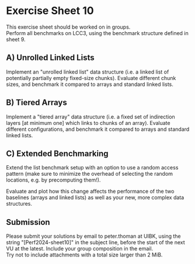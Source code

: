 Exercise Sheet 10
=================

This exercise sheet should be worked on in groups.  
Perform all benchmarks on LCC3, using the benchmark structure defined in sheet 9.


A) Unrolled Linked Lists
------------------------

Implement an "unrolled linked list" data structure (i.e. a linked list of potentially partially empty fixed-size chunks). Evaluate different chunk sizes, and benchmark it compared to arrays and standard linked lists.


B) Tiered Arrays
----------------

Implement a "tiered array" data structure (i.e. a fixed set of indirection layers [at minimum one] which links to chunks of an array). Evaluate different configurations, and benchmark it compared to arrays and standard linked lists.


C) Extended Benchmarking
------------------------

Extend the list benchmark setup with an option to use a random access pattern (make sure to minimize the overhead of selecting the random locations, e.g. by precomputing them!).

Evaluate and plot how this change affects the performance of the two baselines (arrays and linked lists) as well as your new, more complex data structures.


Submission
----------
Please submit your solutions by email to peter.thoman at UIBK, using the string "[Perf2024-sheet10]" in the subject line, before the start of the next VU at the latest.
Include your group composition in the email.  
Try not to include attachments with a total size larger than 2 MiB.
